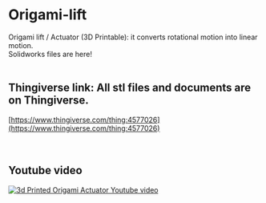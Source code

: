 # Origami-lift
Origami lift / Actuator (3D Printable): it converts rotational motion into linear motion.
<br/>
Solidworks files are here!
<br/>
<br/>

Thingiverse link: All stl files and documents are on Thingiverse. 
-----------------------------------------------------------------
[https://www.thingiverse.com/thing:4577026](https://www.thingiverse.com/thing:4577026)
<br/>
<br/>
<br/>

Youtube video
--------------
[![3d Printed Origami Actuator Youtube video](https://img.youtube.com/vi/YBcElxW9tQA/0.jpg)](https://www.youtube.com/watch?v=YBcElxW9tQA)
